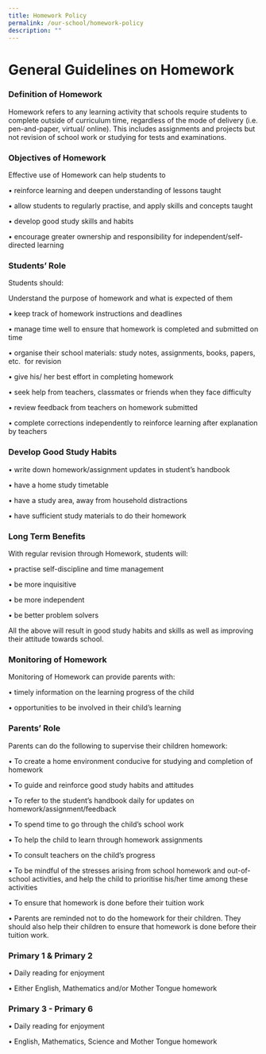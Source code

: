 ```yaml
---
title: Homework Policy
permalink: /our-school/homework-policy
description: ""
---
```

# General Guidelines on Homework

### Definition of Homework

Homework refers to any learning activity that schools require students to complete outside of curriculum time, regardless of the mode of delivery (i.e. pen-and-paper, virtual/ online). This includes assignments and projects but not revision of school work or studying for tests and examinations.  

  

### Objectives of Homework

Effective use of Homework can help students to

• reinforce learning and deepen understanding of lessons taught

• allow students to regularly practise, and apply skills and concepts taught

• develop good study skills and habits 

• encourage greater ownership and responsibility for independent/self-directed learning

  

### Students’ Role

Students should:

Understand the purpose of homework and what is expected of them

• keep track of homework instructions and deadlines

• manage time well to ensure that homework is completed and submitted on time

• organise their school materials: study notes, assignments, books, papers, etc.  for revision

• give his/ her best effort in completing homework

• seek help from teachers, classmates or friends when they face difficulty

• review feedback from teachers on homework submitted

• complete corrections independently to reinforce learning after explanation by teachers

  

### Develop Good Study Habits

• write down homework/assignment updates in student’s handbook 

• have a home study timetable

• have a study area, away from household distractions

• have sufficient study materials to do their homework

  

### Long Term Benefits

With regular revision through Homework, students will:

• practise self-discipline and time management

• be more inquisitive

• be more independent

• be better problem solvers

All the above will result in good study habits and skills as well as improving their attitude towards school.

  

### Monitoring of Homework

Monitoring of Homework can provide parents with:

• timely information on the learning progress of the child

• opportunities to be involved in their child’s learning

  

### Parents’ Role

Parents can do the following to supervise their children homework:

• To create a home environment conducive for studying and completion of homework

• To guide and reinforce good study habits and attitudes

• To refer to the student’s handbook daily for updates on homework/assignment/feedback

• To spend time to go through the child’s school work

• To help the child to learn through homework assignments

• To consult teachers on the child’s progress

• To be mindful of the stresses arising from school homework and out-of-school activities, and help the child to prioritise his/her time among these activities

• To ensure that homework is done before their tuition work

• Parents are reminded not to do the homework for their children. They should also help their children to ensure that homework is done before their tuition work. 

  

### Primary 1 & Primary 2

• Daily reading for enjoyment

• Either English, Mathematics and/or Mother Tongue homework

  

### Primary 3 - Primary 6

• Daily reading for enjoyment

• English, Mathematics, Science and Mother Tongue homework